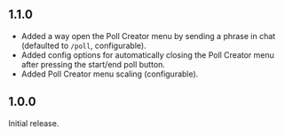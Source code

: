 ## 1.1.0
- Added a way open the Poll Creator menu by sending a phrase in chat (defaulted to `/poll`, configurable).
- Added config options for automatically closing the Poll Creator menu after pressing the start/end poll button.
- Added Poll Creator menu scaling (configurable).

## 1.0.0
Initial release.
